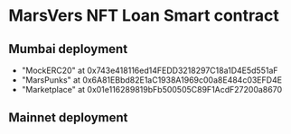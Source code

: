 # MarsVers NFT Loan Smart contract

## Mumbai deployment
 - "MockERC20" at 0x743e418116ed14FEDD3218297C18a1D4E5d551aF
 - "MarsPunks" at 0x6A81EBbd82E1aC1938A1969c00a8E484c03EFD4E
 - "Marketplace" at 0x01e116289819bFb500505C89F1AcdF27200a8670

## Mainnet deployment

